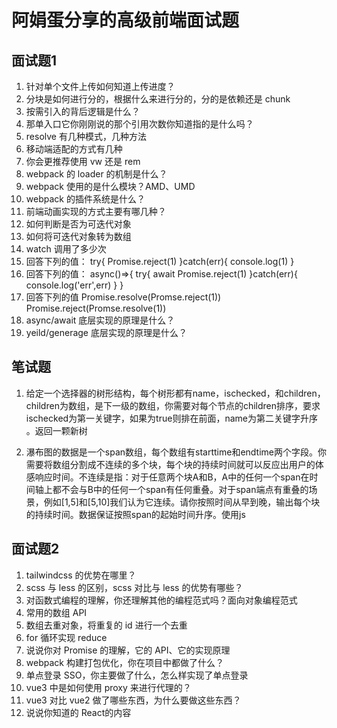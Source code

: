 # 阿娟蛋分享的高级前端面试题
## 面试题1
1. 针对单个文件上传如何知道上传进度？
2. 分块是如何进行分的，根据什么来进行分的，分的是依赖还是 chunk
3. 按需引入的背后逻辑是什么？
4. 那单入口它你刚刚说的那个引用次数你知道指的是什么吗？
5. resolve 有几种模式，几种方法
6. 移动端适配的方式有几种
7. 你会更推荐使用 vw 还是 rem
8. webpack 的 loader 的机制是什么？
9. webpack 使用的是什么模块？AMD、UMD
10. webpack 的插件系统是什么？
11. 前端动画实现的方式主要有哪几种？
12. 如何判断是否为可迭代对象
13. 如何将可迭代对象转为数组
14. watch 调用了多少次
15. 回答下列的值：
try{
  Promise.reject(1)
}catch(err){
  console.log(1)
}
16. 回答下列的值：
async()=>{
  try{
    await Promise.reject(1)
  }catch(err){
    console.log('err',err)
  }
}
17. 回答下列的值
Promise.resolve(Promse.reject(1))
Promise.reject(Promse.resolve(1))
18. async/await 底层实现的原理是什么？
19. yeild/generage 底层实现的原理是什么？


## 笔试题
1. 给定一个选择器的树形结构，每个树形都有name，ischecked，和children，children为数组，是下一级的数组，你需要对每个节点的children排序，要求ischecked为第一关键字，如果为true则排在前面，name为第二关键字升序
。返回一颗新树

2. 瀑布图的数据是一个span数组，每个数组有starttime和endtime两个字段。你需要将数组分割成不连续的多个块，每个块的持续时间就可以反应出用户的体感响应时间。不连续是指：对于任意两个块A和B，A中的任何一个span在时间轴上都不会与B中的任何一个span有任何重叠。对于span端点有重叠的场景，例如[1,5]和[5,10]我们认为它连续。请你按照时间从早到晚，输出每个块的持续时间。数据保证按照span的起始时间升序。使用js

## 面试题2
1. tailwindcss 的优势在哪里？
2. scss 与 less 的区别，scss 对比与 less 的优势有哪些？
3. 对函数式编程的理解，你还理解其他的编程范式吗？面向对象编程范式
4. 常用的数组 API
5. 数组去重对象，将重复的 id 进行一个去重
6. for 循环实现 reduce
7. 说说你对 Promise 的理解，它的 API、它的实现原理
8. webpack 构建打包优化，你在项目中都做了什么？
9. 单点登录 SSO，你主要做了什么，怎么样实现了单点登录
10. vue3 中是如何使用 proxy 来进行代理的？
11. vue3 对比 vue2 做了哪些东西，为什么要做这些东西？
12. 说说你知道的 React的内容
